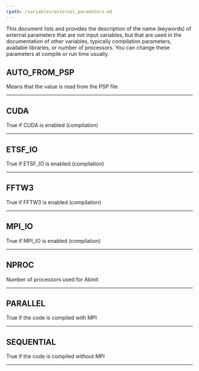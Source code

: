 ```yaml
---
rpath: /variables/external_parameters.md
---
```

<!--
This file is automatically generated by mksite.py. All changes will be lost.
Change the input yaml files or the python code
-->
This document lists and provides the description of the name (keywords) of external parameters
that are not input variables, but that are used in the documentation of other variables,
typically compilation parameters, available libraries, or number of processors.
You can change these parameters at compile or run time usually.

## AUTO_FROM_PSP  
Means that the value is read from the PSP file
 * * *
## CUDA  
True if CUDA is enabled (compilation)
 * * *
## ETSF_IO  
True if ETSF_IO is enabled (compilation)
 * * *
## FFTW3  
True if FFTW3 is enabled (compilation)
 * * *
## MPI_IO  
True if MPI_IO is enabled (compilation)
 * * *
## NPROC  
Number of processors used for Abinit
 * * *
## PARALLEL  
True if the code is compiled with MPI
 * * *
## SEQUENTIAL  
True if the code is compiled without MPI
 * * *

